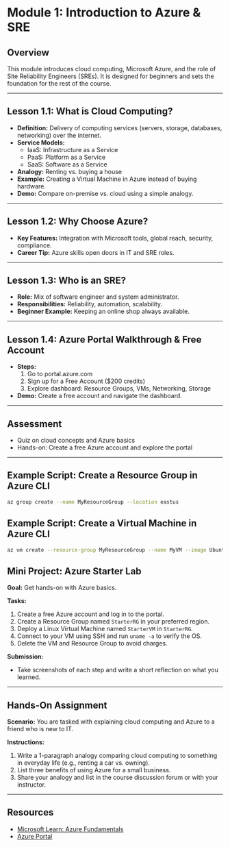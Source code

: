 # Module 1: Introduction to Azure & SRE

## Overview
This module introduces cloud computing, Microsoft Azure, and the role of Site Reliability Engineers (SREs). It is designed for beginners and sets the foundation for the rest of the course.

---

## Lesson 1.1: What is Cloud Computing?
- **Definition:** Delivery of computing services (servers, storage, databases, networking) over the internet.
- **Service Models:**
  - IaaS: Infrastructure as a Service
  - PaaS: Platform as a Service
  - SaaS: Software as a Service
- **Analogy:** Renting vs. buying a house
- **Example:** Creating a Virtual Machine in Azure instead of buying hardware.
- **Demo:** Compare on-premise vs. cloud using a simple analogy.

---

## Lesson 1.2: Why Choose Azure?
- **Key Features:** Integration with Microsoft tools, global reach, security, compliance.
- **Career Tip:** Azure skills open doors in IT and SRE roles.

---

## Lesson 1.3: Who is an SRE?
- **Role:** Mix of software engineer and system administrator.
- **Responsibilities:** Reliability, automation, scalability.
- **Beginner Example:** Keeping an online shop always available.

---

## Lesson 1.4: Azure Portal Walkthrough & Free Account
- **Steps:**
  1. Go to portal.azure.com
  2. Sign up for a Free Account ($200 credits)
  3. Explore dashboard: Resource Groups, VMs, Networking, Storage
- **Demo:** Create a free account and navigate the dashboard.

---

## Assessment
- Quiz on cloud concepts and Azure basics
- Hands-on: Create a free Azure account and explore the portal

---

## Example Script: Create a Resource Group in Azure CLI
```bash
az group create --name MyResourceGroup --location eastus
```

## Example Script: Create a Virtual Machine in Azure CLI
```bash
az vm create --resource-group MyResourceGroup --name MyVM --image UbuntuLTS --admin-username azureuser --generate-ssh-keys
```


## Mini Project: Azure Starter Lab
**Goal:** Get hands-on with Azure basics.

**Tasks:**
1. Create a free Azure account and log in to the portal.
2. Create a Resource Group named `StarterRG` in your preferred region.
3. Deploy a Linux Virtual Machine named `StarterVM` in `StarterRG`.
4. Connect to your VM using SSH and run `uname -a` to verify the OS.
5. Delete the VM and Resource Group to avoid charges.

**Submission:**
- Take screenshots of each step and write a short reflection on what you learned.

---

## Hands-On Assignment
**Scenario:** You are tasked with explaining cloud computing and Azure to a friend who is new to IT.

**Instructions:**
1. Write a 1-paragraph analogy comparing cloud computing to something in everyday life (e.g., renting a car vs. owning).
2. List three benefits of using Azure for a small business.
3. Share your analogy and list in the course discussion forum or with your instructor.

---

## Resources
- [Microsoft Learn: Azure Fundamentals](https://learn.microsoft.com/en-us/training/paths/azure-fundamentals/)
- [Azure Portal](https://portal.azure.com)
